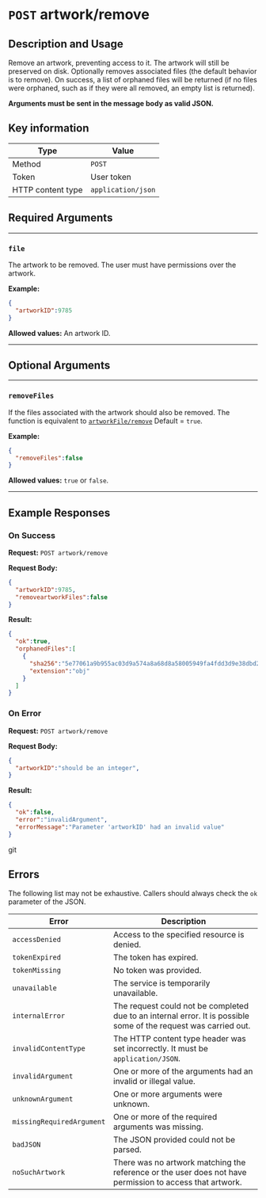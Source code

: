 # `POST` artwork/remove

## Description and Usage

Remove an artwork, preventing access to it. The artwork will still be preserved on disk. Optionally removes associated files (the default behavior is to remove). On success, a list of orphaned files will be returned (if no files were orphaned, such as if they were all removed, an empty list is returned).

**Arguments must be sent in the message body as valid JSON.**

## Key information

| Type | Value |
| - | - |
| Method | `POST` |
| Token | User token |
| HTTP content type | `application/json` |

## Required Arguments

___
### `file`

The artwork to be removed. The user must have permissions over the artwork.

**Example:**
```json
{
  "artworkID":9785
}
```

**Allowed values:** An artwork ID.

___

## Optional Arguments

___
### `removeFiles`

If the files associated with the artwork should also be removed. The function is equivalent to [`artworkFile/remove`](../artworkFile/remove.md) Default = `true`.

**Example:**
```json
{
  "removeFiles":false
}
```

**Allowed values:** `true` or `false`.

___


## Example Responses

### On Success

**Request:** `POST artwork/remove`

**Request Body:**
```json
{
  "artworkID":9785,
  "removeartworkFiles":false
}
```

**Result:**
```json
{
  "ok":true,
  "orphanedFiles":[
    {
      "sha256":"5e77061a9b955ac03d9a574a8a68d8a58005949fa4fdd3d9e38dbd263028ffe8",
      "extension":"obj"
    }
  ]
}
```

### On Error

**Request:** `POST artwork/remove`

**Request Body:**
```json
{
  "artworkID":"should be an integer",
}
```

**Result:**
```json
{
  "ok":false,
  "error":"invalidArgument",
  "errorMessage":"Parameter 'artworkID' had an invalid value"
}
```
git 
## Errors

The following list may not be exhaustive. Callers should always check the `ok` parameter of the JSON.

| Error | Description |
| - | - |
| `accessDenied` | Access to the specified resource is denied. |
| `tokenExpired` | The token has expired. |
| `tokenMissing` | No token was provided. |
| `unavailable` | The service is temporarily unavailable. |
| `internalError` | The request could not be completed due to an internal error. It is possible some of the request was carried out. |
| `invalidContentType` | The HTTP content type header was set incorrectly. It must be `application/JSON`. |
| `invalidArgument` | One or more of the arguments had an invalid or illegal value. |
| `unknownArgument` | One or more arguments were unknown. |
| `missingRequiredArgument` | One or more of the required arguments was missing. |
| `badJSON` | The JSON provided could not be parsed. |
| `noSuchArtwork` | There was no artwork matching the reference or the user does not have permission to access that artwork. |


